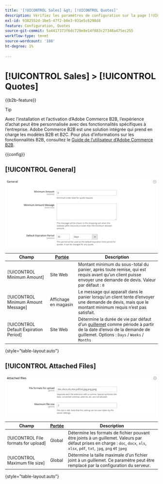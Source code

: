 ```yaml
---
title: '[!UICONTROL Sales] &gt; [!UICONTROL Quotes]'
description: Vérifiez les paramètres de configuration sur la page [!UICONTROL Sales] &gt; [!UICONTROL Quotes] de l’administrateur Commerce.
exl-id: 9382552d-1be5-47f2-b0e3-931e5c6298d4
feature: Configuration, Quotes
source-git-commit: 5a4417373f6dc720e8e14f883c27348a475ec255
workflow-type: tm+mt
source-wordcount: '188'
ht-degree: 1%

---
```


# [!UICONTROL Sales] > [!UICONTROL Quotes]

{{b2b-feature}}

>[!TIP]
>
>Avec l’installation et l’activation d’Adobe Commerce B2B, l’expérience d’achat peut être personnalisée avec des fonctionnalités spécifiques à l’entreprise. Adobe Commerce B2B est une solution intégrée qui prend en charge les modèles B2B et B2C. Pour plus d’informations sur les fonctionnalités B2B, consultez le [Guide de l’utilisateur d’Adobe Commerce B2B](https://experienceleague.adobe.com/docs/commerce-admin/b2b/introduction.html?lang=fr).

{{config}}

<!-- [Quotes](https://experienceleague.adobe.com/fr/docs/commerce-admin/b2b/quotes/quotes) -->

## [!UICONTROL General]

![Général](./assets/quotes-general.png)<!-- zoom -->

| Champ | [Portée](../../getting-started/websites-stores-views.md#scope-settings) | Description |
|--- |--- |--- |
| [!UICONTROL Minimum Amount] | Site Web | Montant minimum du sous-total du panier, après toute remise, qui est requis avant qu’un client puisse envoyer une demande de devis. Valeur par défaut : `0` |
| [!UICONTROL Minimum Amount Message] | Affichage en magasin | Le message qui apparaît dans le panier lorsqu’un client tente d’envoyer une demande de devis, mais que le montant minimum requis n’est pas satisfait. |
| [!UICONTROL Default Expiration Period] | Site Web | Détermine la durée de vie par défaut d’un [guillemet](../../b2b/quote-price-negotiation.md) comme période à partir de la date d’envoi de la demande de guillemet. Options : `Days` / `Weeks` / `Months` |

{style="table-layout:auto"}

## [!UICONTROL Attached Files]

![Fichiers attachés](./assets/quotes-attached-files.png)<!-- zoom -->

| Champ | [Portée](../../getting-started/websites-stores-views.md#scope-settings) | Description |
|--- |--- |--- |
| [!UICONTROL File formats for upload] | Global | Détermine les formats de fichier pouvant être joints à un guillemet. Valeurs par défaut prises en charge : `doc`, `docx`, `xls`, `xlsx`, `pdf`, `txt`, `jpg`, `png` et `jpeg` |
| [!UICONTROL Maximum file size] | Global | Détermine la taille maximale d’un fichier joint à un guillemet. Ce paramètre peut être remplacé par la configuration du serveur. |

{style="table-layout:auto"}
